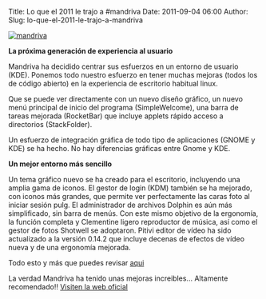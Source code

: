 Title: Lo que el 2011 le trajo a #mandriva
Date: 2011-09-04 06:00
Author:  
Slug: lo-que-el-2011-le-trajo-a-mandriva

[![mandriva](http://abr4xas.org/wp-content/uploads/2011/09/mandriva-logo.jpg "mandriva")](http://abr4xas.org/wp-content/uploads/2011/09/mandriva-logo.jpg)

**La próxima generación de experiencia al usuario**

Mandriva ha decidido centrar sus esfuerzos en un entorno de usuario
(KDE). Ponemos todo nuestro esfuerzo en tener muchas mejoras (todos los
de código abierto) en la experiencia de escritorio habitual linux.

Que se puede ver directamente con un nuevo diseño gráfico, un nuevo menú
principal de inicio del programa (SimpleWelcome), una barra de tareas
mejorada (RocketBar) que incluye applets rápido acceso a directorios
(StackFolder).

Un esfuerzo de integración gráfica de todo tipo de aplicaciones (GNOME y
KDE) se ha hecho. No hay diferencias gráficas entre Gnome y KDE.

**Un mejor entorno más sencillo**

Un tema gráfico nuevo se ha creado para el escritorio, incluyendo una
amplia gama de iconos. El gestor de login (KDM) también se ha mejorado,
con iconos más grandes, que permite ver perfectamente las caras foto al
iniciar sesión pulg. El administrador de archivos Dolphin es aún más
simplificado, sin barra de menús. Con este mismo objetivo de la
ergonomía, la función completa y Clementine ligero reproductor de
música, así como el gestor de fotos Shotwell se adoptaron. Pitivi editor
de vídeo ha sido actualizado a la versión 0.14.2 que incluye decenas de
efectos de vídeo nueva y de una ergonomía mejorada.

Todo esto y más que puedes revisar
[aqui](http://www.mandriva.com/es/linux/features/ "http://www.mandriva.com/es/linux/features/")

La verdad Mandriva ha tenido unas mejoras increibles... Altamente
recomendado!! [Visiten la web
oficial](http://www.mandriva.com "http://www.mandriva.com")
